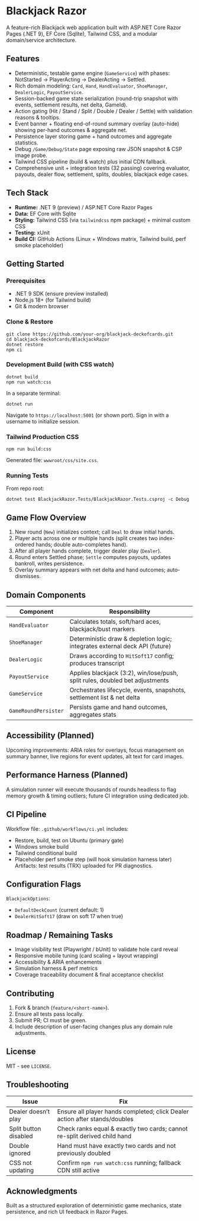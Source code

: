 # Blackjack Razor

A feature-rich Blackjack web application built with ASP.NET Core Razor Pages (.NET 9), EF Core (Sqlite), Tailwind CSS, and a modular domain/service architecture.

## Features
- Deterministic, testable game engine (`GameService`) with phases: NotStarted → PlayerActing → DealerActing → Settled.
- Rich domain modeling: `Card`, `Hand`, `HandEvaluator`, `ShoeManager`, `DealerLogic`, `PayoutService`.
- Session-backed game state serialization (round-trip snapshot with events, settlement results, net delta, GameId).
- Action gating (Hit / Stand / Split / Double / Dealer / Settle) with validation reasons & tooltips.
- Event banner + floating end-of-round summary overlay (auto-hide) showing per-hand outcomes & aggregate net.
- Persistence layer storing game + hand outcomes and aggregate statistics.
- Debug `/Game/Debug/State` page exposing raw JSON snapshot & CSP image probe.
- Tailwind CSS pipeline (build & watch) plus initial CDN fallback.
- Comprehensive unit + integration tests (32 passing) covering evaluator, payouts, dealer flow, settlement, splits, doubles, blackjack edge cases.

## Tech Stack
- **Runtime:** .NET 9 (preview) / ASP.NET Core Razor Pages
- **Data:** EF Core with Sqlite
- **Styling:** Tailwind CSS (via `tailwindcss` npm package) + minimal custom CSS
- **Testing:** xUnit
- **Build CI:** GitHub Actions (Linux + Windows matrix, Tailwind build, perf smoke placeholder)

## Getting Started
### Prerequisites
- .NET 9 SDK (ensure preview installed)  
- Node.js 18+ (for Tailwind build)  
- Git & modern browser

### Clone & Restore
```pwsh
git clone https://github.com/your-org/blackjack-deckofcards.git
cd blackjack-deckofcards/BlackjackRazor
dotnet restore
npm ci
```

### Development Build (with CSS watch)
```pwsh
dotnet build
npm run watch:css
```
In a separate terminal:
```pwsh
dotnet run
```
Navigate to `https://localhost:5001` (or shown port). Sign in with a username to initialize session.

### Tailwind Production CSS
```pwsh
npm run build:css
```
Generated file: `wwwroot/css/site.css`.

### Running Tests
From repo root:
```pwsh
dotnet test BlackjackRazor.Tests/BlackjackRazor.Tests.csproj -c Debug
```

## Game Flow Overview
1. New round (`New`) initializes context; call `Deal` to draw initial hands.
2. Player acts across one or multiple hands (split creates two index-ordered hands; double auto-completes hand).
3. After all player hands complete, trigger dealer play (`Dealer`).
4. Round enters Settled phase; `Settle` computes payouts, updates bankroll, writes persistence.
5. Overlay summary appears with net delta and hand outcomes; auto-dismisses.

## Domain Components
| Component | Responsibility |
|-----------|----------------|
| `HandEvaluator` | Calculates totals, soft/hard aces, blackjack/bust markers |
| `ShoeManager` | Deterministic draw & depletion logic; integrates external deck API (future) |
| `DealerLogic` | Draws according to `HitSoft17` config; produces transcript |
| `PayoutService` | Applies blackjack (3:2), win/lose/push, split rules, doubled bet adjustments |
| `GameService` | Orchestrates lifecycle, events, snapshots, settlement list & net delta |
| `GameRoundPersister` | Persists game and hand outcomes, aggregates stats |

## Accessibility (Planned)
Upcoming improvements: ARIA roles for overlays, focus management on summary banner, live regions for event updates, alt text for card images.

## Performance Harness (Planned)
A simulation runner will execute thousands of rounds headless to flag memory growth & timing outliers; future CI integration using dedicated job.

## CI Pipeline
Workflow file: `.github/workflows/ci.yml` includes:
- Restore, build, test on Ubuntu (primary gate)
- Windows smoke build
- Tailwind conditional build
- Placeholder perf smoke step (will hook simulation harness later)
Artifacts: test results (TRX) uploaded for PR diagnostics.

## Configuration Flags
`BlackjackOptions`:
- `DefaultDeckCount` (current default: 1)
- `DealerHitSoft17` (draw on soft 17 when true)

## Roadmap / Remaining Tasks
- Image visibility test (Playwright / bUnit) to validate hole card reveal
- Responsive mobile tuning (card scaling + layout wrapping)
- Accessibility & ARIA enhancements
- Simulation harness & perf metrics
- Coverage traceability document & final acceptance checklist

## Contributing
1. Fork & branch (`feature/<short-name>`).  
2. Ensure all tests pass locally.  
3. Submit PR; CI must be green.  
4. Include description of user-facing changes plus any domain rule adjustments.

## License
MIT - see `LICENSE`.

## Troubleshooting
| Issue | Fix |
|-------|-----|
| Dealer doesn’t play | Ensure all player hands completed; click Dealer action after stands/doubles |
| Split button disabled | Check ranks equal & exactly two cards; cannot re-split derived child hand |
| Double ignored | Hand must have exactly two cards and not previously doubled |
| CSS not updating | Confirm `npm run watch:css` running; fallback CDN still active |

## Acknowledgments
Built as a structured exploration of deterministic game mechanics, state persistence, and rich UI feedback in Razor Pages.
